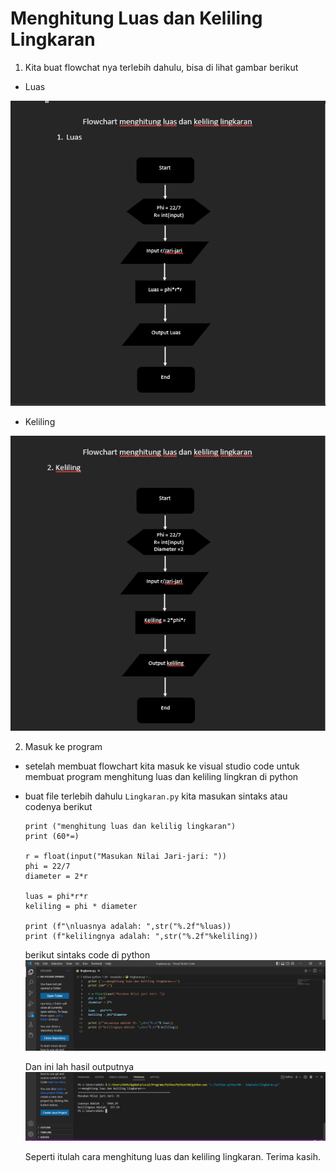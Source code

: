 # Menghitung Luas dan Keliling Lingkaran

1. Kita buat flowchat nya terlebih dahulu, bisa di lihat gambar berikut
- Luas

![img](img/Luas.png)
- Keliling

![img](img/keliling.png)

2. Masuk ke program
   
- setelah membuat flowchart kita masuk ke visual studio code untuk membuat program menghitung luas dan keliling lingkran di python
  
* buat file terlebih dahulu ` Lingkaran.py `
  kita  masukan sintaks atau codenya berikut

  ``` 
  print ("menghitung luas dan kelilig lingkaran")
  print (60*=) 

  r = float(input("Masukan Nilai Jari-jari: "))
  phi = 22/7
  diameter = 2*r
  
  luas = phi*r*r
  keliling = phi * diameter

  print (f"\nluasnya adalah: ",str("%.2f"%luas))
  print (f"kelilingnya adalah: ",str("%.2f"%keliling))
  ```
  berikut sintaks code di python
  ![img](img/code.png)

  Dan ini lah hasil outputnya
  ![img](img/oup.png)

  Seperti itulah cara menghitung luas dan keliling lingkaran. Terima kasih.
